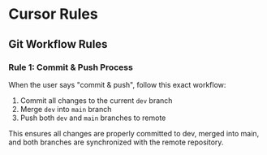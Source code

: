 # Cursor Rules

## Git Workflow Rules

### Rule 1: Commit & Push Process
When the user says "commit & push", follow this exact workflow:
1. Commit all changes to the current `dev` branch
2. Merge `dev` into `main` branch
3. Push both `dev` and `main` branches to remote

This ensures all changes are properly committed to dev, merged into main, and both branches are synchronized with the remote repository.
